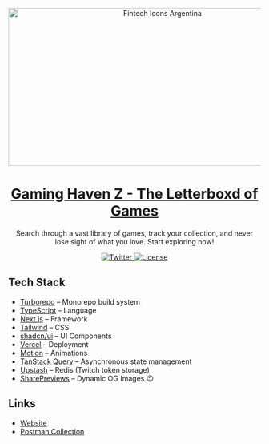 <a href="https://gaming-haven-z.vercel.app/">
  <p align="center" width="100%">
    <img align="center" width="600px" height="315px" alt="Fintech Icons Argentina" src="https://gaming-haven-z.vercel.app/opengraph-image.png?9461250572adab5b">
  </p>
  <h1 align="center">Gaming Haven Z - The Letterboxd of Games</h1>
</a>

<p align="center">
  Search through a vast library of games, track your collection, and never lose sight of what you love. Start exploring now!
</p>

<div align="center">
  <a href="https://links.sharepreviews.com/twitter">
    <img src="https://badgen.net/badge/x/@gaminghavenz/6727A6?icon=twitter&label" alt="Twitter" />
  </a>
  <a href="https://github.com/sgalanb/sharepreviews?tab=AGPL-3.0-1-ov-file#readme">
    <img src="https://badgen.net/badge/license/MIT/171717" alt="License" />
  </a>
</div>

## Tech Stack

- [Turborepo](https://turbo.build/repo/docs) – Monorepo build system
- [TypeScript](https://www.typescriptlang.org) – Language
- [Next.js](https://nextjs.org) – Framework
- [Tailwind](https://tailwindcss.com) – CSS
- [shadcn/ui](https://ui.shadcn.com/) – UI Components
- [Vercel](https://vercel.com/) – Deployment
- [Motion](https://motion.dev/docs) – Animations
- [TanStack Query](https://tanstack.com/query/latest) – Asynchronous state management
- [Upstash](https://upstash.com) – Redis (Twitch token storage)
- [SharePreviews](https://sharepreviews.com) – Dynamic OG Images 😉

## Links
- [Website](https://gaming-haven-z.vercel.app/)
- [Postman Collection](https://www.postman.com/sgalanb/workspace/public-collections/collection/25407013-d3cf72c7-69d1-465b-8e5c-5bad9761b41c?action=share&creator=25407013)
